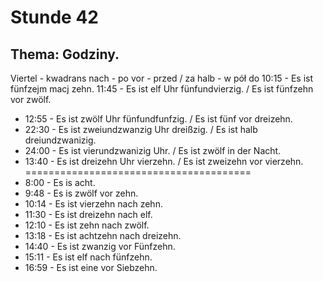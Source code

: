 # Stunde 42
## Thema: Godziny.
Viertel - kwadrans
nach - po
vor - przed / za
halb - w pół do
10:15 - Es ist fünfzejm macj zehn.
11:45 - Es ist elf Uhr fünfundvierzig. / Es ist fünfzehn vor zwölf.
- 12:55 - Es ist zwölf Uhr fünfundfunfzig. / Es ist fünf vor dreizehn.
- 22:30 - Es ist zweiundzwanzig Uhr dreißzig. / Es ist halb dreiundzwanizig.
- 24:00 - Es ist vierundzwanizig Uhr. / Es ist zwölf in der Nacht.
- 13:40 - Es ist dreizehn Uhr vierzehn. / Es ist zweizehn vor vierzehn.  
=======================================
- 8:00 - Es is acht.
- 9:48 - Es is zwölf vor zehn.
- 10:14 - Es ist vierzehn nach zehn.
- 11:30 - Es ist dreizehn nach elf.
- 12:10 - Es ist zehn nach zwölf.
- 13:18 - Es ist achtzehn nach dreizehn.
- 14:40 - Es ist zwanzig vor Fünfzehn.
- 15:11 - Es ist elf nach fünfzehn.
- 16:59 - Es ist eine vor Siebzehn.
